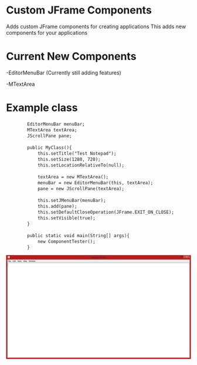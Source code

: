 # Custom JFrame Components
Adds custom JFrame components for creating applications
This adds new components for your applications

# Current New Components
  -EditorMenuBar (Currently still adding features)
  
  -MTextArea

# Example class
```
        EditorMenuBar menuBar;
        MTextArea textArea;
        JScrollPane pane;

        public MyClass(){
            this.setTitle("Test Notepad");
            this.setSize(1280, 720);
            this.setLocationRelativeTo(null);

            textArea = new MTextArea();
            menuBar = new EditorMenuBar(this, textArea);
            pane = new JScrollPane(textArea);

            this.setJMenuBar(menuBar);
            this.add(pane);
            this.setDefaultCloseOperation(JFrame.EXIT_ON_CLOSE);
            this.setVisible(true);
        }

        public static void main(String[] args){
            new ComponentTester();
        }
```
![Result](https://raw.githubusercontent.com/PorfilioVMJ/Custom-JFrame-Components/master/vmjlabs/examples/example1.png)
